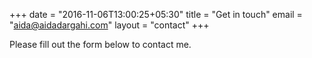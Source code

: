 +++
date = "2016-11-06T13:00:25+05:30"
title = "Get in touch"
email = "aida@aidadargahi.com"
layout = "contact"
+++

Please fill out the form below to contact me.
